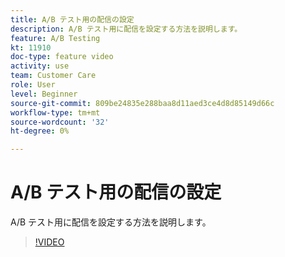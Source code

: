 ```yaml
---
title: A/B テスト用の配信の設定
description: A/B テスト用に配信を設定する方法を説明します。
feature: A/B Testing
kt: 11910
doc-type: feature video
activity: use
team: Customer Care
role: User
level: Beginner
source-git-commit: 809be24835e288baa8d11aed3ce4d8d85149d66c
workflow-type: tm+mt
source-wordcount: '32'
ht-degree: 0%

---
```



# A/B テスト用の配信の設定

A/B テスト用に配信を設定する方法を説明します。

>[!VIDEO](https://video.tv.adobe.com/v/3415929?quality=12)
